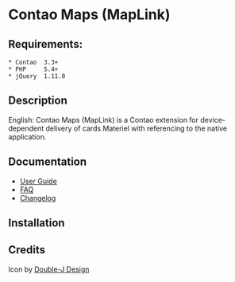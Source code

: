Contao Maps (MapLink)
======================

Requirements:
----------------------
    * Contao  3.3+
    * PHP     5.4+
    * jQuery  1.11.0

Description
----------------------
English:
    Contao Maps (MapLink) is a Contao extension for device-dependent delivery of cards Materiel with referencing to the native application.


Documentation
----------------------
 * [User Guide][2]
 * [FAQ][3]
 * [Changelog][4]


Installation
----------------------


Credits
----------------------
Icon by [Double-J Design][1]
    
[1]: http://www.doublejdesign.co.uk
[2]: notlinkedyet
[3]: notlinkedyet
[4]: notlinkedyet